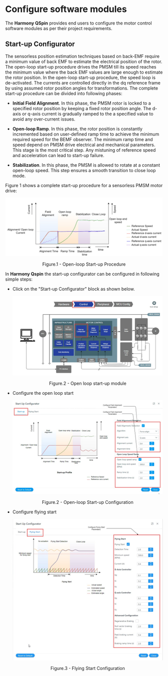 # Configure software modules
The **Harmony QSpin** provides end users to configure the motor control software modules as per their project requirements. 

## Start-up Configurator
The sensorless position estimation techniques based on back-EMF require a minimum value of back EMF to estimate the electrical position of the rotor. The open-loop start-up procedure drives the PMSM till its speed reaches the minimum value where the back EMF values are large enough to estimate the rotor position.
In the open-loop start-up procedure, the speed loop is de-activated.  The currents are controlled directly in the dq reference frame by using assumed rotor position angles for transformations. 
The complete start-up procedure can be divided into following phases:

- **Initial Field Alignment**. In this phase, the PMSM rotor is locked to a specified rotor position by keeping a fixed rotor position angle. The d-axis or q-axis current is gradually ramped to the a specified value to avoid any over-current issues. 

- **Open-loop Ramp**. In this phase, the rotor position is constantly incremented based on user-defined ramp time to achieve the minimum required speed for the BEMF observer. The minimum ramp time and speed depend on PMSM drive electrical and mechanical parameters. This stage is the most critical step. Any mistuning of reference speed and acceleration can lead to start-up failure.

- **Stabilization**. In this phase, the PMSM is allowed to rotate at a constant open-loop speed. This step ensures a smooth transition to close loop mode.

Figure 1 shows a complete start-up procedure for a sensorless PMSM motor drive:

<p align="center">
  <img src="images/Open_loop_start_up_procedure.JPG" />
  <figcaption align= "center">Figure.1 - Open-loop Start-up Procedure </figcaption>
</p>

In **Harmony Qspin** the start-up configurator can be configured in following simple steps:
- Click on the "Start-up Configurator" block as shown below.
    <p align="center">
        <img src="images/start_up_module.JPG" />
        <figcaption align= "center">Figure.2 - Open loop start-up module </figcaption>
    </p>
- Configure the open loop start
    <p align="center">
        <img src="images/open_loop_configuration.jpg" />
        <figcaption align= "center">Figure.2 - Open-loop Start-up Configuration </figcaption>
    </p>

- Configure flying start
    <p align="center">
        <img src="images/flying_start_config.jpg" />
        <figcaption align= "center">Figure.3 - Flying Start Configuration </figcaption>
    </p>